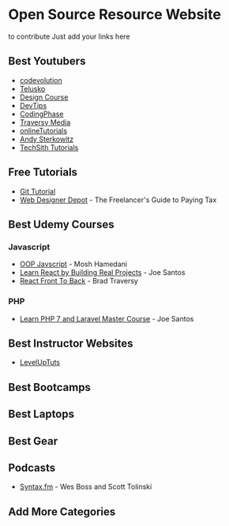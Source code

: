 # Open Source Resource Website
to contribute Just add your links here


## Best Youtubers
- [codevolution](https://www.youtube.com/channel/UC80PWRj_ZU8Zu0HSMNVwKWw) <br>
- [Telusko](https://www.youtube.com/channel/UC59K-uG2A5ogwIrHw4bmlEg) <br>
- [Design Course](https://www.youtube.com/channel/UCVyRiMvfUNMA1UPlDPzG5Ow) <br>
- [DevTips](https://www.youtube.com/channel/UCyIe-61Y8C4_o-zZCtO4ETQ)
- [CodingPhase](https://www.youtube.com/channel/UC46wWUso9H5KPQcoL9iE3Ug)
- [Traversy Media](https://www.youtube.com/user/TechGuyWeb)
- [onlineTutorials](https://www.youtube.com/channel/UCbwXnUipZsLfUckBPsC7Jog)
- [Andy Sterkowitz](https://www.youtube.com/channel/UCZ9qFEC82qM6Pk-54Q4TVWA)
- [TechSith Tutorials](https://www.youtube.com/channel/UCbGZKLIHpox2l0whz6_RYyg "TechSith Tutorials")

## Free Tutorials
- [Git Tutorial](https://codeburst.io/a-step-by-step-guide-to-making-your-first-github-contribution-5302260a2940)
- [Web Designer Depot](https://www.webdesignerdepot.com/2018/09/the-freelancers-guide-to-paying-tax/) - The Freelancer's Guide to Paying Tax

## Best Udemy Courses

### Javascript 
 - [OOP Javscript](https://www.udemy.com/javascript-object-oriented-programming/) - Mosh Hamedani
 - [Learn React by Building Real Projects](https://www.udemy.com/learn-react-by-building-a-real-projects/) - Joe Santos
 - [React Front To Back](https://www.udemy.com/react-front-to-back/) - Brad Traversy
 
 ### PHP
 - [Learn PHP 7 and Laravel Master Course](https://www.udemy.com/learn-php-7-and-laravel-master-course/) - Joe Santos

## Best Instructor Websites

- [LevelUpTuts](https://www.leveluptutorials.com/)

## Best Bootcamps

## Best Laptops

## Best Gear

## Podcasts

 - [Syntax.fm](https://syntax.fm/) - Wes Boss and Scott Tolinski

## Add More Categories

 
